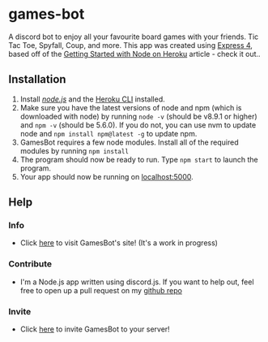 # games-bot

A discord bot to enjoy all your favourite board games with your friends. Tic Tac Toe, Spyfall, Coup, and more. This app was created using [Express 4](http://expressjs.com/), based off of the [Getting Started with Node on Heroku](https://devcenter.heroku.com/articles/getting-started-with-nodejs) article - check it out..


## Installation

1. Install [_node.js_](https://nodejs.org/en/) and the [Heroku CLI](https://cli.heroku.com/) installed.
2. Make sure you have the latest versions of node and npm (which is downloaded with node) by running `node -v` (should be v8.9.1 or higher) and `npm -v` (should be 5.6.0). If you do not, you can use nvm to update node and `npm install npm@latest -g` to update npm.
3. GamesBot requires a few node modules. Install all of the required modules by running `npm install`
4. The program should now be ready to run. Type `npm start` to launch the program.
5. Your app should now be running on [localhost:5000](http://localhost:5000/).


## Help

### Info

- Click [here](https://thepiguy-games-bot.herokuapp.com/) to visit GamesBot's site! (It's a work in progress)

### Contribute

- I'm a Node.js app written using discord.js. If you want to help out, feel free to open up a pull request on my [github repo](https://github.com/piguyinthesky/games-bot)

### Invite

- Click [here](https://discordapp.com/oauth2/authorize?client_id=468534527573098506&permissions=8&scope=bot) to invite GamesBot to your server!
